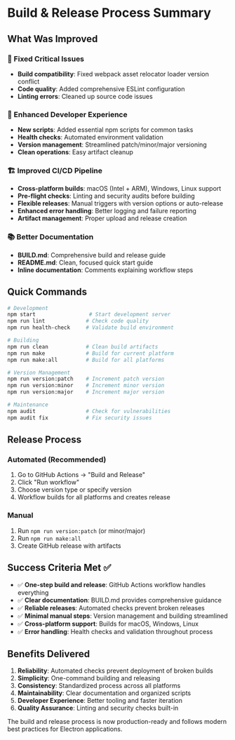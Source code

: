 # Build & Release Process Summary

## What Was Improved

### 🔧 Fixed Critical Issues
- **Build compatibility**: Fixed webpack asset relocator loader version conflict
- **Code quality**: Added comprehensive ESLint configuration
- **Linting errors**: Cleaned up source code issues

### 🚀 Enhanced Developer Experience
- **New scripts**: Added essential npm scripts for common tasks
- **Health checks**: Automated environment validation
- **Version management**: Streamlined patch/minor/major versioning
- **Clean operations**: Easy artifact cleanup

### 🏗️ Improved CI/CD Pipeline
- **Cross-platform builds**: macOS (Intel + ARM), Windows, Linux support
- **Pre-flight checks**: Linting and security audits before building
- **Flexible releases**: Manual triggers with version options or auto-release
- **Enhanced error handling**: Better logging and failure reporting
- **Artifact management**: Proper upload and release creation

### 📚 Better Documentation
- **BUILD.md**: Comprehensive build and release guide
- **README.md**: Clean, focused quick start guide
- **Inline documentation**: Comments explaining workflow steps

## Quick Commands

```bash
# Development
npm start                 # Start development server
npm run lint             # Check code quality
npm run health-check     # Validate build environment

# Building
npm run clean            # Clean build artifacts
npm run make             # Build for current platform
npm run make:all         # Build for all platforms

# Version Management
npm run version:patch    # Increment patch version
npm run version:minor    # Increment minor version
npm run version:major    # Increment major version

# Maintenance
npm audit                # Check for vulnerabilities
npm audit fix            # Fix security issues
```

## Release Process

### Automated (Recommended)
1. Go to GitHub Actions → "Build and Release"
2. Click "Run workflow"
3. Choose version type or specify version
4. Workflow builds for all platforms and creates release

### Manual
1. Run `npm run version:patch` (or minor/major)
2. Run `npm run make:all` 
3. Create GitHub release with artifacts

## Success Criteria Met ✅

- ✅ **One-step build and release**: GitHub Actions workflow handles everything
- ✅ **Clear documentation**: BUILD.md provides comprehensive guidance
- ✅ **Reliable releases**: Automated checks prevent broken releases
- ✅ **Minimal manual steps**: Version management and building streamlined
- ✅ **Cross-platform support**: Builds for macOS, Windows, Linux
- ✅ **Error handling**: Health checks and validation throughout process

## Benefits Delivered

1. **Reliability**: Automated checks prevent deployment of broken builds
2. **Simplicity**: One-command building and releasing
3. **Consistency**: Standardized process across all platforms
4. **Maintainability**: Clear documentation and organized scripts
5. **Developer Experience**: Better tooling and faster iteration
6. **Quality Assurance**: Linting and security checks built-in

The build and release process is now production-ready and follows modern best practices for Electron applications.